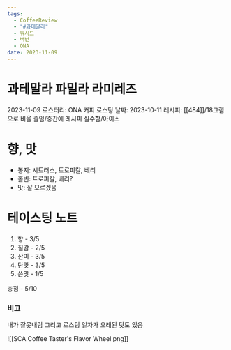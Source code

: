 ```yaml
---
tags:
  - CoffeeReview
  - "#과테말라"
  - 워시드
  - 버번
  - ONA
date: 2023-11-09
---
```

# 과테말라 파밀라 라미레즈
2023-11-09
로스터리: ONA 커피
로스팅 날짜: 2023-10-11
레시피: [[484]]/18그램으로 비율 줄임/중간에 레시피 실수함/아이스
# 향, 맛
- 봉지: 시트러스, 트로피칼, 베리
- 홀빈: 트로피칼, 베리?
- 맛: 잘 모르겠음
# 테이스팅 노트
1. 향 - 3/5
2. 질감 - 2/5
3. 산미 - 3/5
4. 단맛 - 3/5
5. 쓴맛 - 1/5

총점 - 5/10

### 비고
내가 잘못내림 그리고 로스팅 일자가 오래된 탓도 있음

![[SCA Coffee Taster's Flavor Wheel.png]]
